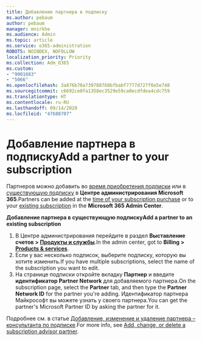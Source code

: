```yaml
---
title: Добавление партнера в подписку
ms.author: pebaum
author: pebaum
manager: mnirkhe
ms.audience: Admin
ms.topic: article
ms.service: o365-administration
ROBOTS: NOINDEX, NOFOLLOW
localization_priority: Priority
ms.collection: Adm_O365
ms.custom:
- "9001683"
- "5066"
ms.openlocfilehash: 3a876b70a739788768bfbabf7777d727f0a5e748
ms.sourcegitcommit: c6692ce0fa1358ec3529e59ca0ecdfdea4cdc759
ms.translationtype: HT
ms.contentlocale: ru-RU
ms.lasthandoff: 09/14/2020
ms.locfileid: "47688707"
---
```

# <a name="add-a-partner-to-your-subscription"></a><span data-ttu-id="9d06a-102">Добавление партнера в подписку</span><span class="sxs-lookup"><span data-stu-id="9d06a-102">Add a partner to your subscription</span></span>

<span data-ttu-id="9d06a-103">Партнеров можно добавить во [время приобретения подписки](https://docs.microsoft.com/microsoft-365/admin/misc/add-partner?view=o365-worldwide#add-a-partner-at-the-time-of-purchase) или в [существующую подписку](https://docs.microsoft.com/microsoft-365/admin/misc/add-partner?view=o365-worldwide#add-a-partner-to-an-existing-subscription) в **Центре администрирования Microsoft 365**.</span><span class="sxs-lookup"><span data-stu-id="9d06a-103">Partners can be added at the [time of your subscription purchase](https://docs.microsoft.com/microsoft-365/admin/misc/add-partner?view=o365-worldwide#add-a-partner-at-the-time-of-purchase) or to your [existing subscription](https://docs.microsoft.com/microsoft-365/admin/misc/add-partner?view=o365-worldwide#add-a-partner-to-an-existing-subscription) in the **Microsoft 365 Admin Center**.</span></span>

<span data-ttu-id="9d06a-104">**Добавление партнера в существующую подписку**</span><span class="sxs-lookup"><span data-stu-id="9d06a-104">**Add a partner to an existing subscription**</span></span>

1. <span data-ttu-id="9d06a-105">В Центре администрирования перейдите в раздел **Выставление счетов > [Продукты и службы](https://go.microsoft.com/fwlink/p/?linkid=842054)**.</span><span class="sxs-lookup"><span data-stu-id="9d06a-105">In the admin center, got to **Billing > [Products & services](https://go.microsoft.com/fwlink/p/?linkid=842054)**.</span></span> 
2. <span data-ttu-id="9d06a-106">Если у вас несколько подписок, выберите подписку, которую вы хотите изменить.</span><span class="sxs-lookup"><span data-stu-id="9d06a-106">If you have multiple subscriptions, select the name of the subscription you want to edit.</span></span> 
3. <span data-ttu-id="9d06a-107">На странице подписки откройте вкладку **Партнер** и введите **идентификатор Partner Network** для добавляемого партнера.</span><span class="sxs-lookup"><span data-stu-id="9d06a-107">On the subscription page, select the **Partner** tab, and then type the **Partner Network ID** for the partner you're adding.</span></span> <span data-ttu-id="9d06a-108">Идентификатор партнера Майкрософт вы можете узнать у своего партнера.</span><span class="sxs-lookup"><span data-stu-id="9d06a-108">You can get the partner's Microsoft Partner ID by asking the partner for it.</span></span> 

<span data-ttu-id="9d06a-109">Подробнее см. в статье [Добавление, изменение и удаление партнера – консультанта по подписке](https://docs.microsoft.com/microsoft-365/admin/misc/add-partner).</span><span class="sxs-lookup"><span data-stu-id="9d06a-109">For more info, see [Add, change, or delete a subscription advisor partner](https://docs.microsoft.com/microsoft-365/admin/misc/add-partner).</span></span> 
